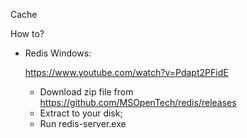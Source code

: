 Cache

How to?
- Redis
    Windows:

    https://www.youtube.com/watch?v=Pdapt2PFidE

    - Download zip file from https://github.com/MSOpenTech/redis/releases
    - Extract to your disk;
    - Run redis-server.exe
